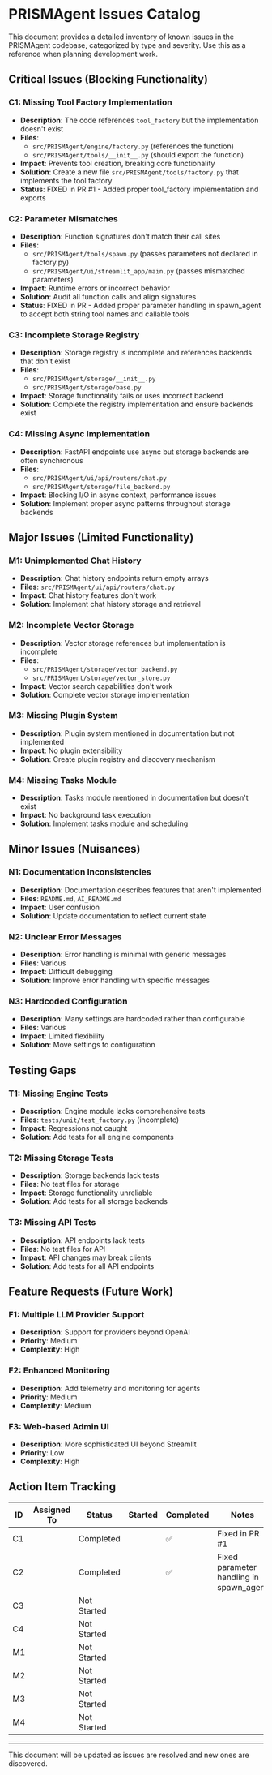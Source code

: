 # PRISMAgent Issues Catalog

This document provides a detailed inventory of known issues in the PRISMAgent codebase, categorized by type and severity. Use this as a reference when planning development work.

## Critical Issues (Blocking Functionality)

### C1: Missing Tool Factory Implementation
- **Description**: The code references `tool_factory` but the implementation doesn't exist
- **Files**: 
  - `src/PRISMAgent/engine/factory.py` (references the function)
  - `src/PRISMAgent/tools/__init__.py` (should export the function)
- **Impact**: Prevents tool creation, breaking core functionality
- **Solution**: Create a new file `src/PRISMAgent/tools/factory.py` that implements the tool factory
- **Status**: FIXED in PR #1 - Added proper tool_factory implementation and exports

### C2: Parameter Mismatches
- **Description**: Function signatures don't match their call sites
- **Files**:
  - `src/PRISMAgent/tools/spawn.py` (passes parameters not declared in factory.py)
  - `src/PRISMAgent/ui/streamlit_app/main.py` (passes mismatched parameters)
- **Impact**: Runtime errors or incorrect behavior
- **Solution**: Audit all function calls and align signatures
- **Status**: FIXED in PR - Added proper parameter handling in spawn_agent to accept both string tool names and callable tools

### C3: Incomplete Storage Registry
- **Description**: Storage registry is incomplete and references backends that don't exist
- **Files**: 
  - `src/PRISMAgent/storage/__init__.py`
  - `src/PRISMAgent/storage/base.py`
- **Impact**: Storage functionality fails or uses incorrect backend
- **Solution**: Complete the registry implementation and ensure backends exist

### C4: Missing Async Implementation
- **Description**: FastAPI endpoints use async but storage backends are often synchronous
- **Files**: 
  - `src/PRISMAgent/ui/api/routers/chat.py`
  - `src/PRISMAgent/storage/file_backend.py`
- **Impact**: Blocking I/O in async context, performance issues
- **Solution**: Implement proper async patterns throughout storage backends

## Major Issues (Limited Functionality)

### M1: Unimplemented Chat History
- **Description**: Chat history endpoints return empty arrays
- **Files**: `src/PRISMAgent/ui/api/routers/chat.py`
- **Impact**: Chat history features don't work
- **Solution**: Implement chat history storage and retrieval

### M2: Incomplete Vector Storage
- **Description**: Vector storage references but implementation is incomplete
- **Files**: 
  - `src/PRISMAgent/storage/vector_backend.py`
  - `src/PRISMAgent/storage/vector_store.py`
- **Impact**: Vector search capabilities don't work
- **Solution**: Complete vector storage implementation

### M3: Missing Plugin System
- **Description**: Plugin system mentioned in documentation but not implemented
- **Impact**: No plugin extensibility
- **Solution**: Create plugin registry and discovery mechanism

### M4: Missing Tasks Module
- **Description**: Tasks module mentioned in documentation but doesn't exist
- **Impact**: No background task execution
- **Solution**: Implement tasks module and scheduling

## Minor Issues (Nuisances)

### N1: Documentation Inconsistencies
- **Description**: Documentation describes features that aren't implemented
- **Files**: `README.md`, `AI_README.md`
- **Impact**: User confusion
- **Solution**: Update documentation to reflect current state

### N2: Unclear Error Messages
- **Description**: Error handling is minimal with generic messages
- **Files**: Various
- **Impact**: Difficult debugging
- **Solution**: Improve error handling with specific messages

### N3: Hardcoded Configuration
- **Description**: Many settings are hardcoded rather than configurable
- **Files**: Various
- **Impact**: Limited flexibility
- **Solution**: Move settings to configuration

## Testing Gaps

### T1: Missing Engine Tests
- **Description**: Engine module lacks comprehensive tests
- **Files**: `tests/unit/test_factory.py` (incomplete)
- **Impact**: Regressions not caught
- **Solution**: Add tests for all engine components

### T2: Missing Storage Tests
- **Description**: Storage backends lack tests
- **Files**: No test files for storage
- **Impact**: Storage functionality unreliable
- **Solution**: Add tests for all storage backends

### T3: Missing API Tests
- **Description**: API endpoints lack tests
- **Files**: No test files for API
- **Impact**: API changes may break clients
- **Solution**: Add tests for all API endpoints

## Feature Requests (Future Work)

### F1: Multiple LLM Provider Support
- **Description**: Support for providers beyond OpenAI
- **Priority**: Medium
- **Complexity**: High

### F2: Enhanced Monitoring
- **Description**: Add telemetry and monitoring for agents
- **Priority**: Medium
- **Complexity**: Medium

### F3: Web-based Admin UI
- **Description**: More sophisticated UI beyond Streamlit
- **Priority**: Low
- **Complexity**: High

## Action Item Tracking

| ID | Assigned To | Status | Started | Completed | Notes |
|----|-------------|--------|---------|-----------|-------|
| C1 | | Completed | | ✅ | Fixed in PR #1 |
| C2 | | Completed | | ✅ | Fixed parameter handling in spawn_agent |
| C3 | | Not Started | | | |
| C4 | | Not Started | | | |
| M1 | | Not Started | | | |
| M2 | | Not Started | | | |
| M3 | | Not Started | | | |
| M4 | | Not Started | | | |

---

This document will be updated as issues are resolved and new ones are discovered.